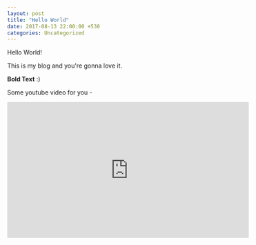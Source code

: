 ```yaml
---
layout: post
title: "Hello World"
date: 2017-08-13 22:00:00 +530
categories: Uncategorized
---
```

Hello World!

This is my blog and you're gonna love it.
<!--more-->
<b>Bold Text</b>
:)

Some youtube video for you -

<iframe width="560" height="315" src="https://www.youtube.com/embed/eNCerkVyQdc?ecver=1" frameborder="0" allowfullscreen></iframe>